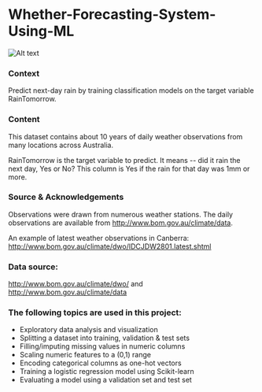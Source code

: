 # Whether-Forecasting-System-Using-ML

![Alt text](https://www.skymetweather.com/content/wp-content/uploads/2020/12/Weather-Forecasting-Essay-c.jpg)

### Context
Predict next-day rain by training classification models on the target variable RainTomorrow.

### Content
This dataset contains about 10 years of daily weather observations from many locations across Australia.

RainTomorrow is the target variable to predict. It means -- did it rain the next day, Yes or No? This column is Yes if the rain for that day was 1mm or more.

### Source & Acknowledgements
Observations were drawn from numerous weather stations. The daily observations are available from http://www.bom.gov.au/climate/data.

An example of latest weather observations in Canberra: http://www.bom.gov.au/climate/dwo/IDCJDW2801.latest.shtml

### Data source: 
http://www.bom.gov.au/climate/dwo/ and http://www.bom.gov.au/climate/data

### The following topics are used in this project:

- Exploratory data analysis and visualization
- Splitting a dataset into training, validation & test sets
- Filling/imputing missing values in numeric columns
- Scaling numeric features to a (0,1) range
- Encoding categorical columns as one-hot vectors
- Training a logistic regression model using Scikit-learn
- Evaluating a model using a validation set and test set

